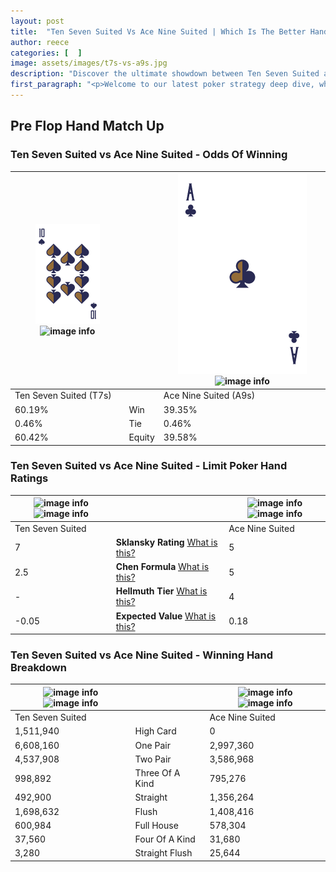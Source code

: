 ```yaml
---
layout: post
title:  "Ten Seven Suited Vs Ace Nine Suited | Which Is The Better Hand In Poker? A Complete Guide"
author: reece
categories: [  ]
image: assets/images/t7s-vs-a9s.jpg
description: "Discover the ultimate showdown between Ten Seven Suited and Ace Nine Suited in poker! Uncover the odds, strategies, and scenarios where one hand triumphs over the other. Get ready to up your poker game with this thrilling analysis."
first_paragraph: "<p>Welcome to our latest poker strategy deep dive, where we're pitting two distinct hands against each other in a high-stakes showdown: Ten Seven Suited vs Ace Nine Suited.</p><p>In the dynamic world of poker, every decision counts, and knowing which hand holds the upper hand is key to your success at the table.</p><p>In this article, we'll dissect these two hands, explore the scenarios where one dominates the other, and equip you with the knowledge to make strategic choices that can tip the odds in your favor.</p><p>Get ready to unravel the intriguing dynamics of these poker hands and elevate your game to new heights.</p>"
---
```




[comment]: # (sp0)

## Pre Flop Hand Match Up

<div class="table hand-ratings" markdown="1"> 



### Ten Seven Suited vs Ace Nine Suited - Odds Of Winning


    
| ![image info](assets/images/hand1/T.png) ![image info](assets/images/hand1/7s.png) |  | ![image info](assets/images/hand2/A.png) ![image info](assets/images/hand2/9s.png) |
| -------- | -------- | -------- |
| Ten Seven Suited (T7s) |  | Ace Nine Suited (A9s) |
| 60.19% | Win | 39.35% |
| 0.46% | Tie | 0.46% |
| 60.42% | Equity | 39.58% |




[comment]: # (sp1)



### Ten Seven Suited vs Ace Nine Suited - Limit Poker Hand Ratings


    
| ![image info](https://www.riverpairs.com/assets/images/hand1/T.png) ![image info](https://www.riverpairs.com/assets/images/hand1/7s.png) |  | ![image info](https://www.riverpairs.com/assets/images/hand2/A.png) ![image info](https://www.riverpairs.com/assets/images/hand2/9s.png) |
| -------- | -------- | -------- |
| Ten Seven Suited |  | Ace Nine Suited |
| 7 | **Sklansky Rating** [What is this?](/sklansky-rating-explained) | 5 |
| 2.5 | **Chen Formula** [What is this?](/chen-formula-explained) | 5 |
| - | **Hellmuth Tier** [What is this?](/Hellmuth-tier-explained) | 4 |
| -0.05 | **Expected Value** [What is this?](/expected-value-explained) | 0.18 |




[comment]: # (sp2)



### Ten Seven Suited vs Ace Nine Suited - Winning Hand Breakdown


    
| ![image info](https://www.riverpairs.com/assets/images/hand1/T.png) ![image info](https://www.riverpairs.com/assets/images/hand1/7s.png) |  | ![image info](https://www.riverpairs.com/assets/images/hand2/A.png) ![image info](https://www.riverpairs.com/assets/images/hand2/9s.png) |
| -------- | -------- | -------- |
| Ten Seven Suited |  | Ace Nine Suited |
| 1,511,940 | High Card | 0 |
| 6,608,160 | One Pair | 2,997,360 |
| 4,537,908 | Two Pair | 3,586,968 |
| 998,892 | Three Of A Kind | 795,276 |
| 492,900 | Straight | 1,356,264 |
| 1,698,632 | Flush | 1,408,416 |
| 600,984 | Full House | 578,304 |
| 37,560 | Four Of A Kind | 31,680 |
| 3,280 | Straight Flush | 25,644 |




[comment]: # (sp3)



</div>

[comment]: # (sp4)



[comment]: # (sp5)

